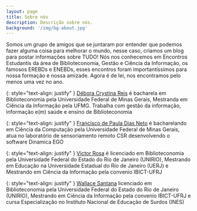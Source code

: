 ```yaml
---
layout: page
title: Sobre nós
description: Descrição sobre nós.
background: '/img/bg-about.jpg'
---
```


Somos um grupo de amigos que se juntaram por entender que podemos fazer alguma coisa para melhorar o mundo, nesse caso, criamos um blog para postar informações sobre TUDO! 
Nós nos conhecemos em Encontros Estudantis da área de Biblioteconomia, Gestão e Ciência da Informação, os famosos EREBDs e ENEBDs, esses encontros foram importantíssimos para nossa formação e nossa amizade. Agora é de lei, nos encontramos pelo menos uma vez no ano.

{: style="text-align: justify" }
[Débora Crystina Reis](http://lattes.cnpq.br/8991339927186146) é bacharela em Biblioteconomia pela Universidade Federal de Minas Gerais, Mestranda em Ciência da Informação pela UFMG. Trabalha com gestão da informação, informação e(m) saúde e ensino de Biblioteconomia

{: style="text-align: justify" }
[Francisco de Paula Dias Neto](http://lattes.cnpq.br/4018464616656797) é bacharelando em Ciência da Computação pela Universidade Federal de Minas Gerais, atua no laboratório de sensoriamento remoto CSR desenvolvendo o software Dinamica EGO

{: style="text-align: justify" }
[Victor Rosa](http://lattes.cnpq.br/4914431334459165) é licenciado em Biblioteconomia pela Universidade Federal do Estado do Rio de Janeiro (UNIRIO), Mestrando em Educação na Universidade Estadual do Rio de Janeiro (UERJ) e Mestrando em Ciência da Informação pela convenio IBICT-UFRJ

{: style="text-align: justify" }
[Wallace Santana](http://lattes.cnpq.br/5546721495967112) licenciado em Biblioteconomia pela Universidade Federal do Estado do Rio de Janeiro (UNIRIO), Mestrando em Ciência da Informação pela convenio IBICT-UFRJ e cursa Especialização no Instituto Nacional de Educação de Surdos (INES)
